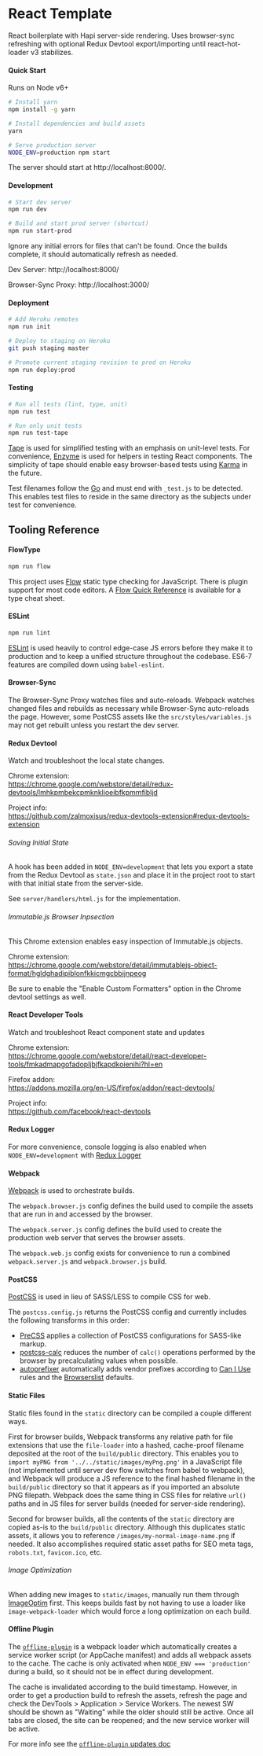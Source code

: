 # React Template

React boilerplate with Hapi server-side rendering. Uses browser-sync refreshing
with optional Redux Devtool export/importing until react-hot-loader v3
stabilizes.

#### Quick Start

Runs on Node v6+

```sh
# Install yarn
npm install -g yarn

# Install dependencies and build assets
yarn

# Serve production server
NODE_ENV=production npm start
```

The server should start at http://localhost:8000/.

#### Development

```sh
# Start dev server
npm run dev
```

```sh
# Build and start prod server (shortcut)
npm run start-prod
```

Ignore any initial errors for files that can't be found. Once the builds
complete, it should automatically refresh as needed.

Dev Server:
http://localhost:8000/

Browser-Sync Proxy:
http://localhost:3000/

#### Deployment

```sh
# Add Heroku remotes
npm run init

# Deploy to staging on Heroku
git push staging master

# Promote current staging revision to prod on Heroku
npm run deploy:prod
```

#### Testing

```sh
# Run all tests (lint, type, unit)
npm run test

# Run only unit tests
npm run test-tape
```

[Tape](https://www.npmjs.com/package/tape) is used for simplified testing with
an emphasis on unit-level tests. For convenience,
[Enzyme](http://airbnb.io/enzyme/) is used for helpers in testing React
components. The simplicity of tape should enable easy browser-based tests using
[Karma](https://karma-runner.github.io/1.0/index.html) in the future.

Test filenames follow the [Go](https://golang.org/doc/code.html#Testing) and
must end with `_test.js` to be detected. This enables test files to reside in
the same directory as the subjects under test for convenience.

## Tooling Reference

#### FlowType

```sh
npm run flow
```

This project uses [Flow](https://flowtype.org/) static type checking for
JavaScript. There is plugin support for most code editors.  A [Flow Quick
Reference](https://flowtype.org/docs/quick-reference.html) is available for a
type cheat sheet.

#### ESLint

```sh
npm run lint
```

[ESLint](http://eslint.org/) is used heavily to control edge-case JS errors
before they make it to production and to keep a unified structure throughout
the codebase.  ES6-7 features are compiled down using `babel-eslint`.

#### Browser-Sync

The Browser-Sync Proxy watches files and auto-reloads.  Webpack watches changed
files and rebuilds as necessary while Browser-Sync auto-reloads the page.
However, some PostCSS assets like the `src/styles/variables.js` may not get
rebuilt unless you restart the dev server.

#### Redux Devtool

Watch and troubleshoot the local state changes.

Chrome extension:<br />
https://chrome.google.com/webstore/detail/redux-devtools/lmhkpmbekcpmknklioeibfkpmmfibljd

Project info:<br />
https://github.com/zalmoxisus/redux-devtools-extension#redux-devtools-extension

###### Saving Initial State

A hook has been added in `NODE_ENV=development` that lets you export a state
from the Redux Devtool as `state.json` and place it in the project root to
start with that initial state from the server-side.

See `server/handlers/html.js` for the implementation.

###### Immutable.js Browser Inpsection

This Chrome extension enables easy inspection of Immutable.js objects.

Chrome extension:  
https://chrome.google.com/webstore/detail/immutablejs-object-format/hgldghadipiblonfkkicmgcbbijnpeog

Be sure to enable the "Enable Custom Formatters" option in the Chrome devtool
settings as well.

#### React Developer Tools

Watch and troubleshoot React component state and updates

Chrome extension:<br />
https://chrome.google.com/webstore/detail/react-developer-tools/fmkadmapgofadopljbjfkapdkoienihi?hl=en

Firefox addon:<br />
https://addons.mozilla.org/en-US/firefox/addon/react-devtools/

Project info:<br /> https://github.com/facebook/react-devtools

#### Redux Logger

For more convenience, console logging is also enabled when
`NODE_ENV=development` with [Redux
Logger](https://github.com/evgenyrodionov/redux-logger)

#### Webpack

[Webpack](https://webpack.github.io/) is used to orchestrate builds.

The `webpack.browser.js` config defines the build used to compile the assets
that are run in and accessed by the browser.

The `webpack.server.js` config defines the build used to create the production
web server that serves the browser assets.

The `webpack.web.js` config exists for convenience to run a combined
`webpack.server.js` and `webpack.browser.js` build.

#### PostCSS

[PostCSS](http://postcss.org/) is used in lieu of SASS/LESS to compile CSS for
web.

The `postcss.config.js` returns the PostCSS config and currently includes the
following transforms in this order:

- [PreCSS](https://github.com/jonathantneal/precss) applies a collection of
  PostCSS configurations for SASS-like markup.
- [postcss-calc](https://github.com/postcss/postcss-calc) reduces the number of
  `calc()` operations performed by the browser by precalculating values when
  possible.
- [autoprefixer](https://github.com/postcss/autoprefixer) automatically adds
  vendor prefixes according to [Can I Use](http://caniuse.com/) rules and the
  [Browserslist](https://github.com/ai/browserslist#queries) defaults.

#### Static Files

Static files found in the `static` directory can be compiled a couple different
ways.

First for browser builds, Webpack transforms any relative path for file
extensions that use the `file-loader` into a hashed, cache-proof filename
deposited at the root of the `build/public` directory. This enables you to
`import myPNG from '../../static/images/myPng.png'` in a JavaScript file (not
implemented until server dev flow switches from babel to webpack), and Webpack
will produce a JS reference to the final hashed filename in the `build/public`
directory so that it appears as if you imported an absolute PNG filepath.
Webpack does the same thing in CSS files for relative `url()` paths and in JS
files for server builds (needed for server-side rendering).

Second for browser builds, all the contents of the `static` directory are
copied as-is to the `build/public` directory. Although this duplicates static
assets, it allows you to reference `/images/my-normal-image-name.png` if
needed. It also accomplishes required static asset paths for SEO meta tags,
`robots.txt`, `favicon.ico`, etc.

###### Image Optimization

When adding new images to `static/images`, manually run them through
[ImageOptim](https://imageoptim.com/mac) first. This keeps builds fast by not
having to use a loader like `image-webpack-loader` which would force a long
optimization on each build.

#### Offline Plugin

The [`offline-plugin`](https://www.npmjs.com/package/offline-plugin) is a
webpack loader which automatically creates a service worker script (or AppCache
manifest) and adds all webpack assets to the cache. The cache is only activated
when `NODE_ENV === 'production'` during a build, so it should not be in effect
during development.

The cache is invalidated according to the build timestamp. However, in order to
get a production build to refresh the assets, refresh the page and check the
DevTools > Application > Service Workers. The newest SW should be shown as
"Waiting" while the older should still be active. Once all tabs are closed, the
site can be reopened; and the new service worker will be active.

For more info see the [`offline-plugin` updates
doc](https://github.com/NekR/offline-plugin/blob/67cbd750f82229a41a12347d800bf3e9cc1a9ad7/docs/updates.md#serviceworker-and-appcache-update-process)
